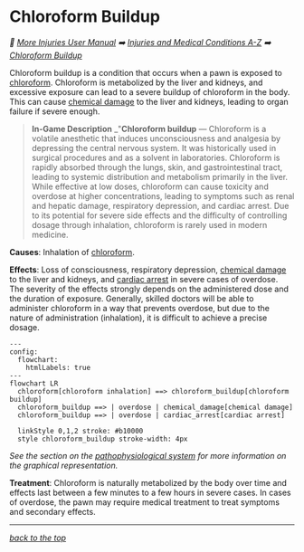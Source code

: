 # Chloroform Buildup

<!-- @generate_breadcrumb_trail {"template": "_:file_folder: {0}_", "connector": " :arrow_right: "} -->
_:file_folder: [More Injuries User Manual](/docs/wiki/README.md) :arrow_right: [Injuries and Medical Conditions A-Z](/docs/wiki/injuries/README.md) :arrow_right: [Chloroform Buildup](/docs/wiki/injuries/chloroform-buildup.md)_
<!-- @end_generated_block -->

Chloroform buildup is a condition that occurs when a pawn is exposed to [chloroform](/docs/wiki/medical-devices.md#chloroform-soaked-cloth). Chloroform is metabolized by the liver and kidneys, and excessive exposure can lead to a severe buildup of chloroform in the body. This can cause [chemical damage](/docs/wiki/injuries/chemical-damage.md#chemical-damage) to the liver and kidneys, leading to organ failure if severe enough.

> **In-Game Description**
> _"**Chloroform buildup** &mdash; Chloroform is a volatile anesthetic that induces unconsciousness and analgesia by depressing the central nervous system. It was historically used in surgical procedures and as a solvent in laboratories. Chloroform is rapidly absorbed through the lungs, skin, and gastrointestinal tract, leading to systemic distribution and metabolism primarily in the liver.  
> While effective at low doses, chloroform can cause toxicity and overdose at higher concentrations, leading to symptoms such as renal and hepatic damage, respiratory depression, and cardiac arrest. Due to its potential for severe side effects and the difficulty of controlling dosage through inhalation, chloroform is rarely used in modern medicine.

**Causes**: Inhalation of [chloroform](/docs/wiki/medical-devices.md#chloroform-soaked-cloth).

**Effects**: Loss of consciousness, respiratory depression, [chemical damage](/docs/wiki/injuries/chemical-damage.md#chemical-damage) to the liver and kidneys, and [cardiac arrest](/docs/wiki/injuries/cardiac-arrest.md#cardiac-arrest) in severe cases of overdose. The severity of the effects strongly depends on the administered dose and the duration of exposure. Generally, skilled doctors will be able to administer chloroform in a way that prevents overdose, but due to the nature of administration (inhalation), it is difficult to achieve a precise dosage.

```mermaid
---
config:
  flowchart:
    htmlLabels: true
---
flowchart LR
  chloroform[chloroform inhalation] ==> chloroform_buildup[chloroform buildup]
  chloroform_buildup ==> | overdose | chemical_damage[chemical damage]
  chloroform_buildup ==> | overdose | cardiac_arrest[cardiac arrest]

  linkStyle 0,1,2 stroke: #b10000
  style chloroform_buildup stroke-width: 4px
```

*See the section on the [pathophysiological system](/docs/wiki/pathophysiological-system.md#pathophysiological-system) for more information on the graphical representation.*

**Treatment**: Chloroform is naturally metabolized by the body over time and effects last between a few minutes to a few hours in severe cases. In cases of overdose, the pawn may require medical treatment to treat symptoms and secondary effects.

<!-- @generate_link_to_top {"template": "---\n_[back to the top]({1})_"} -->
---
_[back to the top](#chloroform-buildup)_
<!-- @end_generated_block -->
